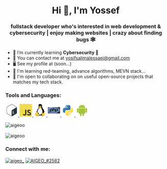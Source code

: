 <h1 align="center">Hi 👋, I'm Yossef</h1>
<h3 align="center">fullstack developer who's interested in web development & cybersecurity | enjoy making websites | crazy about finding bugs 🕸</h3>


- 🌱 I’m currently learning **Cybersecurity 👾**
- 📨 You can contact me at yosifsalimalessaei@gmail.com
- 🖥 See my profile at (soon...)
- 🧠 I'm learning red-teaming, advance algorithms, MEVN stack...
- 🤝 I'm open to collaborating on on useful open-source projects that matches my tech stack.


<h3 align="left">Tools and Languages:</h3>
<p align="left"> <a href="https://www.w3schools.com/css/" target="_blank"> <img src="https://raw.githubusercontent.com/devicons/devicon/master/icons/bash/bash-original.svg" alt="bash" width="40" height="40"/> </a> <a href="https://developer.mozilla.org/en-US/docs/Web/JavaScript" target="_blank"> <img src="https://raw.githubusercontent.com/devicons/devicon/master/icons/javascript/javascript-original.svg" alt="javascript" width="40" height="40"/> </a> <a href="https://www.linux.org/" target="_blank"> <img src="https://raw.githubusercontent.com/devicons/devicon/master/icons/linux/linux-original.svg" alt="linux" width="40" height="40"/> </a> <a href="https://www.php.net" target="_blank"> <img src="https://raw.githubusercontent.com/devicons/devicon/master/icons/php/php-original.svg" alt="php" width="40" height="40"/> </a> <a href="https://www.python.org" target="_blank"> <img src="https://raw.githubusercontent.com/devicons/devicon/master/icons/python/python-original.svg" alt="python" width="40" height="40"/> </a> <a href="https://raw.githubusercontent.com/devicons/devicon/master/icons/java/java-original.svg" target="_blank"> <img src="https://raw.githubusercontent.com/devicons/devicon/master/icons/android/android-original.svg" alt="android" width="40" height="40"/> </a> </p>

<p><img align="center" src="https://github-readme-stats.vercel.app/api/top-langs?username=aigeoo&show_icons=true&locale=en&layout=compact" alt="aigeoo" /></p>

<p><img align="center" src="https://github-readme-streak-stats.herokuapp.com/?user=aigeoo&" alt="aigeoo" /></p>


<h3 align="left">Connect with me:</h3>
<p align="left">
<a href="https://twitter.com/aigeo_" target="blank"><img align="center" src="https://raw.githubusercontent.com/rahuldkjain/github-profile-readme-generator/master/src/images/icons/Social/twitter.svg" alt="aigeo_" height="30" width="40" /></a>
<a href="https://discord.gg/AIGEO_#2582" target="blank"><img align="center" src="https://raw.githubusercontent.com/rahuldkjain/github-profile-readme-generator/master/src/images/icons/Social/discord.svg" alt="AIGEO_#2582" height="30" width="40" /></a>
</p>
